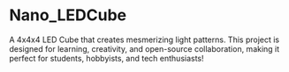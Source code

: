 # Nano_LEDCube
A 4x4x4 LED Cube that creates mesmerizing light patterns. This project is designed for learning, creativity, and open-source collaboration, making it perfect for students, hobbyists, and tech enthusiasts!
